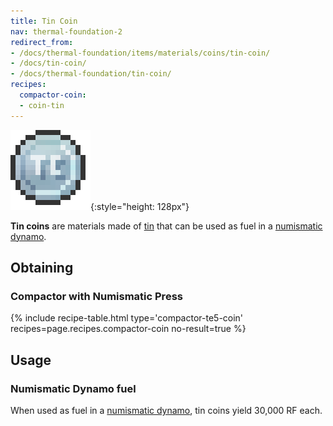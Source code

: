```yaml
---
title: Tin Coin
nav: thermal-foundation-2
redirect_from:
- /docs/thermal-foundation/items/materials/coins/tin-coin/
- /docs/tin-coin/
- /docs/thermal-foundation/tin-coin/
recipes:
  compactor-coin:
  - coin-tin
---
```


![Tin coin](/assets/images/thermal-foundation/coin-tin.png){:style="height: 128px"}


**Tin coins** are materials made of [tin](/docs/thermal-foundation-2/tin-ingot/) that can be used as
fuel in a [numismatic dynamo](/docs/thermal-expansion/numismatic-dynamo/).


Obtaining
---------

### Compactor with Numismatic Press
{% include recipe-table.html type='compactor-te5-coin' recipes=page.recipes.compactor-coin no-result=true %}


Usage
-----

### Numismatic Dynamo fuel
When used as fuel in a [numismatic dynamo](/docs/thermal-expansion/numismatic-dynamo/), tin coins
yield 30,000 RF each.
